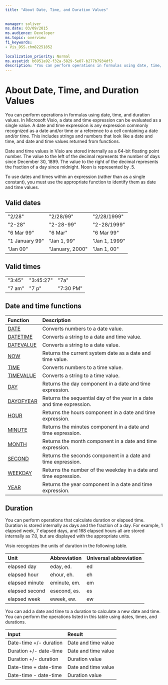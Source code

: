 ```yaml
---
title: "About Date, Time, and Duration Values"
 
 
manager: soliver
ms.date: 03/09/2015
ms.audience: Developer
ms.topic: overview
f1_keywords:
- Vis_DSS.chm82251852
 
localization_priority: Normal
ms.assetid: b6951a92-f32a-5829-5e07-b277b7934df3
description: "You can perform operations in formulas using date, time, and duration values. In Microsoft Visio, a date and time expression can be evaluated as a single value. A date and time expression is any expression commonly recognized as a date and/or time or a reference to a cell containing a date and/or time. This includes strings and numbers that look like a date and time, and date and time values returned from functions."
---
```


# About Date, Time, and Duration Values

You can perform operations in formulas using date, time, and duration values. In Microsoft Visio, a date and time expression can be evaluated as a single value. A date and time expression is any expression commonly recognized as a date and/or time or a reference to a cell containing a date and/or time. This includes strings and numbers that look like a date and time, and date and time values returned from functions.
  
Date and time values in Visio are stored internally as a 64-bit floating point number. The value to the left of the decimal represents the number of days since December 30, 1899. The value to the right of the decimal represents the fraction of a day since midnight. Noon is represented by .5.
  
To use dates and times within an expression (rather than as a single constant), you must use the appropriate function to identify them as date and time values.
  
## Valid dates

||||
|:-----|:-----|:-----|
| "2/28"  <br/> | "2/28/99"  <br/> | "2/28/1999"  <br/> |
| "2-28"  <br/> | "2-28-99"  <br/> | "2-28/1999"  <br/> |
| "6 Mar 99"  <br/> | "6 Mar"  <br/> | "6 Mar 99"  <br/> |
| "1 January 99"  <br/> | "Jan 1, 99"  <br/> | "Jan 1, 1999"  <br/> |
| "Jan 00"  <br/> | "January, 2000"  <br/> | "Jan 1, 00"  <br/> |
   
## Valid times

||||
|:-----|:-----|:-----|
| "3:45"  <br/> | "3:45:27"  <br/> | "7a"  <br/> |
| "7 am"  <br/> | "7 p"  <br/> | "7:30 PM"  <br/> |
   
## Date and time functions

|**Function**|**Description**|
|:-----|:-----|
|[DATE](date-function-visioshapesheet.md) <br/> | Converts numbers to a date value.  <br/> |
|[DATETIME](datetime-function.md) <br/> | Converts a string to a date and time value.  <br/> |
|[DATEVALUE](datevalue-function-visioshapesheet.md) <br/> | Converts a string to a date value.  <br/> |
|[NOW](now-function-visioshapesheet.md) <br/> | Returns the current system date as a date and time value.  <br/> |
|[TIME](time-function-visioshapesheet.md) <br/> | Converts numbers to a time value.  <br/> |
|[TIMEVALUE](timevalue-function-visioshapesheet.md) <br/> | Converts a string to a time value.  <br/> |
|[DAY](day-function-visioshapesheet.md) <br/> | Returns the day component in a date and time expression.  <br/> |
|[DAYOFYEAR](dayofyear-function.md) <br/> | Returns the sequential day of the year in a date and time expression.  <br/> |
|[HOUR](hour-function-visioshapesheet.md) <br/> | Returns the hours component in a date and time expression.  <br/> |
|[MINUTE](minute-function-visioshapesheet.md) <br/> | Returns the minutes component in a date and time expression.  <br/> |
|[MONTH](month-function-visioshapesheet.md) <br/> | Returns the month component in a date and time expression.  <br/> |
|[SECOND](second-function-visioshapesheet.md) <br/> | Returns the seconds component in a date and time expression.  <br/> |
|[WEEKDAY](weekday-function-visioshapesheet.md) <br/> | Returns the number of the weekday in a date and time expression.  <br/> |
|[YEAR](year-function-visioshapesheet.md) <br/> | Returns the year component in a date and time expression.  <br/> |
   
## Duration

You can perform operations that calculate duration or elapsed time. Duration is stored internally as days and the fraction of a day. For example, 1 elapsed week, 7 elapsed days, and 168 elapsed hours all are stored internally as 7.0, but are displayed with the appropriate units.
  
Visio recognizes the units of duration in the following table.
  
|**Unit**|**Abbreviation**|**Universal abbreviation**|
|:-----|:-----|:-----|
| elapsed day  <br/> | eday, ed.  <br/> | ed  <br/> |
| elapsed hour  <br/> | ehour, eh.  <br/> | eh  <br/> |
| elapsed minute  <br/> | eminute, em.  <br/> | em  <br/> |
| elapsed second  <br/> | esecond, es.  <br/> | es  <br/> |
| elapsed week  <br/> | eweek, ew.  <br/> | ew  <br/> |
   
You can add a date and time to a duration to calculate a new date and time. You can perform the operations listed in this table using dates, times, and durations.
  
|**Input**|**Result**|
|:-----|:-----|
| Date-time +/- duration  <br/> | Date and time value  <br/> |
| Duration +/- date-time  <br/> | Date and time value  <br/> |
| Duration +/- duration  <br/> | Duration value  <br/> |
| Date-time + date-time  <br/> | Date and time value  <br/> |
| Date-time - date-time  <br/> | Duration value  <br/> |
   

